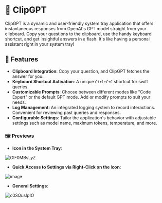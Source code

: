 # 🚀 ClipGPT

ClipGPT is a dynamic and user-friendly system tray application that offers instantaneous responses from OpenAI's GPT model straight from your clipboard. Copy your questions to the clipboard, use the handy keyboard shortcut, and get insightful answers in a flash. It's like having a personal assistant right in your system tray!

## 🌟 Features
- **Clipboard Integration**: Copy your question, and ClipGPT fetches the answer for you.
- **Keyboard Shortcut Activation**: A unique `Ctrl+C+C` shortcut for swift queries.
- **Customizable Prompts**: Choose between different modes like "Code Expert" or the default GPT mode. Add or modify prompts to suit your needs.
- **Log Management**: An integrated logging system to record interactions. Convenient for reviewing past queries and responses.
- **Configurable Settings**: Tailor the application's behavior with adjustable settings such as model name, maximum tokens, temperature, and more.

### 🖼️ Previews
- **Icon in the System Tray**:
  
![GIF0MBsLyZ](https://github.com/Waddenn/ClipGPT/assets/115143365/e2c9088b-2006-402d-bcc7-91279a317fc7)

- **Quick Access to Settings via Right-Click on the Icon**:
  
![image](https://github.com/Waddenn/ClipGPT/assets/115143365/7a70b21c-7a48-4112-bbee-513ca03fd2bf)

- **General Settings**:
  
![c0SQuslpIO](https://github.com/Waddenn/ClipGPT/assets/115143365/af7e7d33-a41b-4542-9a41-0739b93fbd62)




